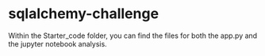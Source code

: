 # sqlalchemy-challenge


Within the Starter_code folder, you can find the files for both the app.py and the jupyter notebook analysis.

